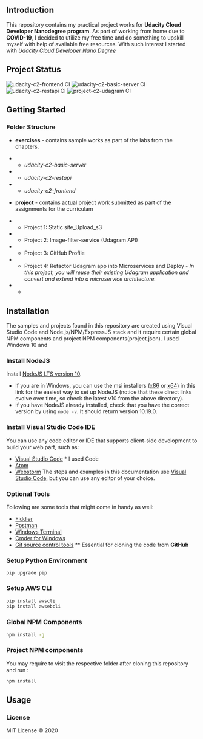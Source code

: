## Introduction 
This repository contains my practical project works for **Udacity Cloud Developer Nanodegree program**.  As part of working from home due to **COVID-19**, I decided to utilize my free time and do something to upskill myself with help of available free resources. With such interest I started with _[Udacity Cloud Developer Nano Degree](https://www.udacity.com/course/cloud-developer-nanodegree--nd9990)_

## Project Status
![udacity-c2-frontend CI](https://github.com/nithinmohantk/udacity-aws-developer-project-workspace/workflows/udacity-c2-frontend%20CI/badge.svg)
![udacity-c2-basic-server CI](https://github.com/nithinmohantk/udacity-aws-developer-project-workspace/workflows/udacity-c2-basic-server%20CI/badge.svg)
![udacity-c2-restapi CI](https://github.com/nithinmohantk/udacity-aws-developer-project-workspace/workflows/udacity-c2-restapi%20CI/badge.svg)
![project-c2-udagram CI](https://github.com/nithinmohantk/udacity-aws-developer-project-workspace/workflows/project-c2-udagram%20CI/badge.svg)

## Getting Started

### Folder Structure 

- **exercises** - contains sample works as part of the labs from the chapters.
- - _udacity-c2-basic-server_
- - _udacity-c2-restapi_
- - _udacity-c2-frontend_ 
- **project**  - contains actual project work submitted as part of the assignments for the curriculam

- - Project 1: Static site_Upload_s3
- - Project 2: Image-filter-service (Udagram API)
- - Project 3: GitHub Profile 
- - Project 4: Refactor Udagram app into Microservices and Deploy - _In this project, you will reuse their existing Udagram application and convert and extend into a microservice architecture._
- - 

## Installation 
 The samples and projects found in this repository are created using Visual Studio Code and Node.js/NPM/ExpressJS stack and it require certain global NPM components and project NPM components(project.json). 
  I used Windows 10 and 

### Install NodeJS
Install [NodeJS LTS version 10](https://nodejs.org/dist/latest-v10.x/).

- If you are in Windows, you can use the msi installers ([x86](https://nodejs.org/dist/latest-v10.x/node-v10.19.0-x86.msi) or [x64](https://nodejs.org/dist/latest-v10.x/node-v10.19.0-x64.msi)) in this link for the easiest way to set up NodeJS (notice that these direct links evolve over time, so check the latest v10 from the above directory).
- If you have NodeJS already installed, check that you have the correct version by using `node -v`. It should return version 10.19.0.

### Install Visual Studio Code IDE
You can use any code editor or IDE that supports client-side development to build your web part, such as:
- [Visual Studio Code](https://code.visualstudio.com/)  * I used Code
- [Atom](https://atom.io)
- [Webstorm](https://www.jetbrains.com/webstorm)
The steps and examples in this documentation use [Visual Studio Code](https://code.visualstudio.com/), but you can use any editor of your choice.

### Optional Tools
Following are some tools that might come in handy as well:
- [Fiddler](https://www.telerik.com/fiddler)
- [Postman](https://www.getpostman.com/docs/postman/launching_postman/navigating_postman)
- [Windows Terminal](https://github.com/Microsoft/Terminal)
- [Cmder for Windows](http://cmder.net/)
- [Git source control tools](https://git-scm.com/)  ** Essential for cloning the code from **GitHub**

### Setup Python Environment 

```
pip upgrade pip 
````
### Setup AWS CLI
```bash
pip install awscli 
pip install awsebcli
```

### Global NPM Components 
```bash
npm install -g 
```
### Project NPM components
You may require to visit the respective folder after cloning this repository and run :
```bash
npm install 
```

## Usage 


### License 
MIT License © 2020
